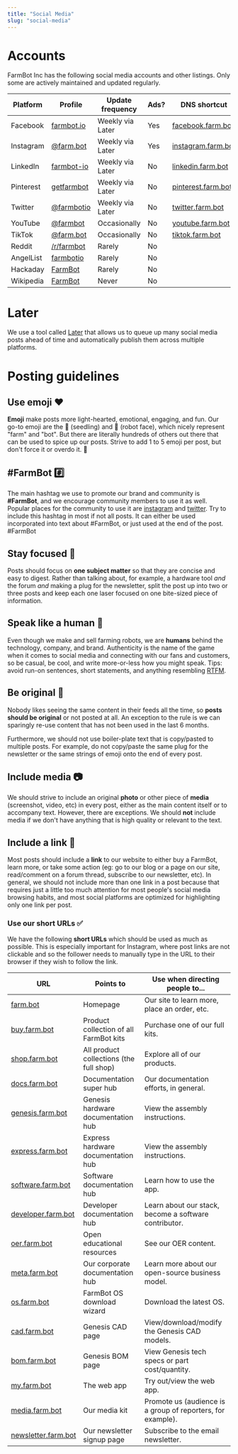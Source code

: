 ```yaml
---
title: "Social Media"
slug: "social-media"
---
```


# Accounts

FarmBot Inc has the following social media accounts and other listings. Only some are actively maintained and updated regularly.

|Platform   |Profile                                                       |Update frequency |Ads? |DNS shortcut                  |
|-----------|--------------------------------------------------------------|-----------------|-----|------------------------------|
|Facebook   |[farmbot.io](https://www.facebook.com/farmbot.io)             |Weekly via Later |Yes  |[facebook.farm.bot](http://facebook.farm.bot)
|Instagram  |[@farm.bot](https://www.instagram.com/farm.bot/)              |Weekly via Later |Yes  |[instagram.farm.bot](http://instagram.farm.bot)
|LinkedIn   |[farmbot-io](https://www.linkedin.com/company/farmbot-io/)    |Weekly via Later |No   |[linkedin.farm.bot](http://linkedin.farm.bot)
|Pinterest  |[getfarmbot](https://www.pinterest.com/getfarmbot/)           |Weekly via Later |No   |[pinterest.farm.bot](http://pinterest.farm.bot/)
|Twitter    |[@farmbotio](https://twitter.com/farmbotio)                   |Weekly via Later |No   |[twitter.farm.bot](http://twitter.farm.bot)
|YouTube    |[@farmbot](https://www.youtube.com/@farmbot)                  |Occasionally     |No   |[youtube.farm.bot](http://youtube.farm.bot)
|TikTok     |[@farm.bot](https://www.tiktok.com/@farm.bot)                 |Occasionally     |No   |[tiktok.farm.bot](http://tiktok.farm.bot)
|Reddit     |[/r/farmbot](https://www.reddit.com/r/farmbot)                |Rarely           |No   |
|AngelList  |[farmbotio](https://angel.co/farmbotio)                       |Rarely           |No   |
|Hackaday   |[FarmBot](https://hackaday.io/project/2552)                   |Rarely           |No   |
|Wikipedia  |[FarmBot](https://en.wikipedia.org/wiki/FarmBot)              |Never            |No   |

# Later

We use a tool called [Later](http://later.com) that allows us to queue up many social media posts ahead of time and automatically publish them across multiple platforms.

# Posting guidelines

## Use emoji :heart:

**Emoji** make posts more light-hearted, emotional, engaging, and fun. Our go-to emoji are the :seedling: (seedling) and 🤖 (robot face), which nicely represent "farm" and "bot". But there are literally hundreds of others out there that can be used to spice up our posts. Strive to add 1 to 5 emoji per post, but don't force it or overdo it. 🖖

## #FarmBot :hash:

The main hashtag we use to promote our brand and community is **#FarmBot**, and we encourage community members to use it as well. Popular places for the community to use it are [instagram](https://www.instagram.com/explore/tags/farmbot/) and [twitter](https://twitter.com/hashtag/FarmBot). Try to include this hashtag in most if not all posts. It can either be used incorporated into text about #FarmBot, or just used at the end of the post. #FarmBot

## Stay focused :dart:

Posts should focus on **one subject matter** so that they are concise and easy to digest. Rather than talking about, for example, a hardware tool *and* the forum *and* making a plug for the newsletter, split the post up into two or three posts and keep each one laser focused on one bite-sized piece of information.

## Speak like a human :information_desk_person:

Even though we make and sell farming robots, we are **humans** behind the technology, company, and brand. Authenticity is the name of the game when it comes to social media and connecting with our fans and customers, so be casual, be cool, and write more-or-less how you might speak. Tips: avoid run-on sentences, short statements, and anything resembling [RTFM](https://en.wikipedia.org/wiki/RTFM).

## Be original :art:

Nobody likes seeing the same content in their feeds all the time, so **posts should be original** or not posted at all. An exception to the rule is we can sparingly re-use content that has not been used in the last 6 months.

Furthermore, we should not use boiler-plate text that is copy/pasted to multiple posts. For example, do not copy/paste the same plug for the newsletter or the same strings of emoji onto the end of every post.

## Include media :camera:

We should strive to include an original **photo** or other piece of **media** (screenshot, video, etc) in every post, either as the main content itself or to accompany text. However, there are exceptions. We should **not** include media if we don't have anything that is high quality or relevant to the text.

## Include a link :link:

Most posts should include a **link** to our website to either buy a FarmBot, learn more, or take some action (eg: go to our blog or a page on our site, read/comment on a forum thread, subscribe to our newsletter, etc). In general, we should not include more than one link in a post because that requires just a little too much attention for most people's social media browsing habits, and most social platforms are optimized for highlighting only one link per post.

### Use our short URLs :white_check_mark:

We have the following **short URLs** which should be used as much as possible. This is especially important for Instagram, where post links are not clickable and so the follower needs to manually type in the URL to their browser if they wish to follow the link.

|URL                                              |Points to                              |Use when directing people to...|
|-------------------------------------------------|---------------------------------------|------------------------------|
|[farm.bot](http://farm.bot)                      |Homepage                               |Our site to learn more, place an order, etc.
|[buy.farm.bot](http://buy.farm.bot)              |Product collection of all FarmBot kits |Purchase one of our full kits.
|[shop.farm.bot](http://shop.farm.bot)            |All product collections (the full shop)|Explore all of our products.
|[docs.farm.bot](http://docs.farm.bot)            |Documentation super hub                |Our documentation efforts, in general.
|[genesis.farm.bot](http://genesis.farm.bot)      |Genesis hardware documentation hub     |View the assembly instructions.
|[express.farm.bot](http://express.farm.bot)      |Express hardware documentation hub     |View the assembly instructions.
|[software.farm.bot](http://software.farm.bot)    |Software documentation hub             |Learn how to use the app.
|[developer.farm.bot](http://developer.farm.bot)  |Developer documentation hub            |Learn about our stack, become a software contributor.
|[oer.farm.bot](http://oer.farm.bot)              |Open educational resources             |See our OER content.
|[meta.farm.bot](http://meta.farm.bot)            |Our corporate documentation hub        |Learn more about our open-source business model.
|[os.farm.bot](http://os.farm.bot)                |FarmBot OS download wizard             |Download the latest OS.
|[cad.farm.bot](http://cad.farm.bot)              |Genesis CAD page                       |View/download/modify the Genesis CAD models.
|[bom.farm.bot](http://bom.farm.bot)              |Genesis BOM page                       |View Genesis tech specs or part cost/quantity.
|[my.farm.bot](http://my.farm.bot)                |The web app                            |Try out/view the web app.
|[media.farm.bot](http://media.farm.bot)          |Our media kit                          |Promote us (audience is a group of reporters, for example).
|[newsletter.farm.bot](http://newsletter.farm.bot)|Our newsletter signup page             |Subscribe to the email newsletter.
